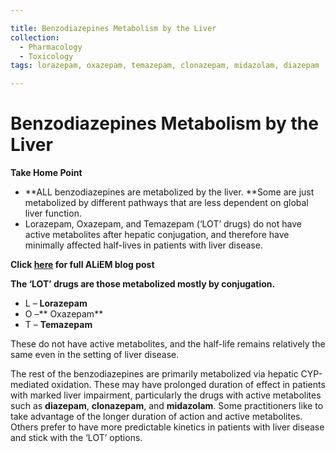 ```yaml
---

title: Benzodiazepines Metabolism by the Liver
collection:
  - Pharmacology
  - Toxicology
tags: lorazepam, oxazepam, temazepam, clonazepam, midazolam, diazepam

---
```


# Benzodiazepines Metabolism by the Liver

**Take Home Point**

-   **ALL benzodiazepines are metabolized by the liver. **Some are just metabolized by different pathways that are less dependent on global liver function.
-   <span class="drug">Lorazepam</span>, <span class="drug">Oxazepam</span>, and <span class="drug">Temazepam</span> (‘LOT’ drugs) do not have active metabolites after hepatic conjugation, and therefore have minimally affected half-lives in patients with liver disease. 

**Click [here](http://academiclifeinem.com/all-benzodiazepines-are-metabolized-by-the-liver/) for full ALiEM blog post**

**The ‘LOT’ drugs are those metabolized mostly by conjugation.**

-   L – **<span class="drug">Lorazepam</span>**
-   O –** <span class="drug">Oxazepam</span>**
-   T – **<span class="drug">Temazepam</span>**

These do not have active metabolites, and the half-life remains relatively the same even in the setting of liver disease.

The rest of the benzodiazepines are primarily metabolized via hepatic CYP-mediated oxidation. These may have prolonged duration of effect in patients with marked liver impairment, particularly the drugs with active metabolites such as **<span class="drug">diazepam</span>**, **<span class="drug">clonazepam</span>**, and **<span class="drug">midazolam</span>**. Some practitioners like to take advantage of the longer duration of action and active metabolites. Others prefer to have more predictable kinetics in patients with liver disease and stick with the ‘LOT’ options.
